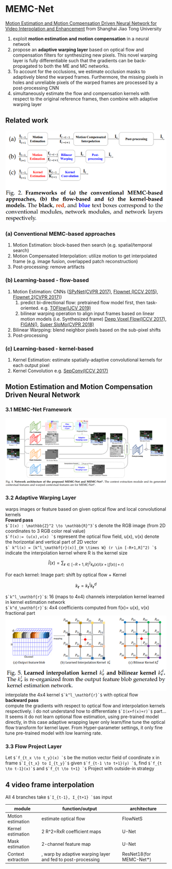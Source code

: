 # MEMC-Net
[Motion Estimation and Motion Compensation Driven Neural Network for Video Interpolation and Enhancement](https://arxiv.org/abs/1810.08768) from Shanghai Jiao Tong University
1. exploit **motion estimation and motion compensation** in a neural network 
1. propose an **adaptive warping layer** based on optical flow and compensation filters for synthesizing new pixels. This novel warping layer is fully differentiable such that the gradients can be back-propagated to both the ME and MC networks. 
1. To account for the occlusions, we estimate occlusion masks to adaptively blend the warped frames. Furthermore, the missing pixels in holes and unreliable pixels of the warped frames are processed by a post-processing CNN
1. simultaneously estimate the flow and compensation kernels with respect to the original reference frames, then combine with adaptive warping layer
## Related work
![](img/MEMC-Net_fig2.png)
### (a) Conventional MEMC-based approaches
1. Motion Estimation: block-based then search (e.g. spatial/temporal search)
1. Motion Compensated Interpolation: utilize motion to get interpolated frame (e.g. image fusion, overlapped patch reconstruction)
1. Post-processing: remove artifacts
### (b) Learning-based - flow-based
1. Motion Estimation: CNNs ([SPyNet(CVPR 2017)](http://openaccess.thecvf.com/content_cvpr_2017/papers/Ranjan_Optical_Flow_Estimation_CVPR_2017_paper.pdf), [Flownet (ICCV 2015)](https://arxiv.org/abs/1504.06852), [Flownet 2(CVPR 2017)](https://arxiv.org/abs/1612.01925))
    1. predict bi-directional flow: pretrained flow model first, then task-oriented. e.g. [TOFlow(IJCV 2019)](https://arxiv.org/abs/1711.09078)
    2. bilinear warping operation to align input frames based on linear motion models (i.e. Synthesized frame) [Deep Voxel Flow(ICCV 2017)](), [FIGAN()](https://arxiv.org/abs/1711.06045), [Super SloMo(CVPR 2018)](https://arxiv.org/abs/1712.00080)
1. Bilinear Warpping: blend neighbor pixels based on the sub-pixel shifts
1. Post-processing
### (c) Learning-based - kernel-based
1. Kernel Estimation: estimate spatially-adaptive convolutional kernels for each output pixel
1. Kernel Convolution
e.g. [SepConv(ICCV 2017)](http://openaccess.thecvf.com/content_ICCV_2017/papers/Niklaus_Video_Frame_Interpolation_ICCV_2017_paper.pdf)
## Motion Estimation and Motion Compensation Driven Neural Network
### 3.1 MEMC-Net Framework
![](img/MEMC-Net_architecture.png)  
### 3.2 Adaptive Warping Layer
warps images or feature based on given optical flow and local convolutional kernels  
**Foward pass**  
``$`I(x) : \mathbb{Z}^2 \to \mathbb{R}^3`$`` denote the RGB image (from 2D coordinates to 3 RGB color real value)  
``$`f(x):= (u(x),v(x) `$`` represent the optical flow field, u(x), v(x) denote the horizontal and vertical part of 2D vector  
``$` k^l(x) = [k^l_\mathbf{r}(x)]_{H \times W} (r \in [-R+1,R]^2) `$`` indicate the interpolation kernel where R is the kernel size  
```math
\hat{I}(x) = \sum_{\mathbf{r} \in [-R+1,R]^2 k_\mathbf{r}(x) I(x+\lfloor f(x)\rfloor+r)}
```  
For each kernel: 
Image part: shift by optical flow + Kernel  
```math
k_\mathbf{r} = k^l_\mathbf{r} k^d_\mathbf{r}
```
``$`k^l_\mathbf{r}`$``: 16 (maps to 4x4) channels interpolation kernel learned in kernel estimation network  
``$`k^d_\mathbf{r}`$``: 4x4 coefficients computed from f(x)= u(x), v(x) fractional part  
![](img/MEMC-Net_fig5.png)  
interpolate the 4x4 kernel ``$`k^l_\mathbf{r}`$`` with optical flow  
**backward pass**  
compute the gradients with respect to optical flow and interpolation kernels respectively.  I do not understand how to differentiate ``$`I(x+f(x)+r)`$`` part… It seems it do not learn optional flow estimation, using pre-trained model directly, in this case adaptive wrapping layer only learn/fine tune the optical flow transform for kernel layer. From Hyper-parameter settings, it only fine tune pre-trained model with low learning rate.

### 3.3 Flow Project Layer
Let ``$`f_{t_x \to t_y}(x) `$`` be the motion vector field of coordinate x in frame ``$`I_{t_x} to I_{t_y}`$``
given ``$`f_{t-1 \to t+1}(y) `$``, find ``$`f_{t \to t-1}(x)`$`` and ``$`f_{t \to t+1} `$``
Project with outside-in strategy
## 4 video frame interpolation
All 4 branches take ``$`I_{t-1}, I_{t+1} `$``as input

|module            |function/output                                  |architecture|
|------------------|-------------------------------------------------|---|
|Motion estimation |estimate optical flow |FlowNetS|
|Kernel estimation |2 R^2=RxR coefficient maps |U-Net|
|Mask estimation   |2-channel feature map  |U-Net|
|Context extraction|, warp by adaptive warping layer and fed to post-processing| ResNet18(for MEMC-Net*)|
